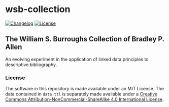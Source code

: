 # wsb-collection
[![Changelog](https://img.shields.io/github/v/release/bradleypallen/wsb-collection?include_prereleases&label=changelog)](https://github.com/bradleypallen/wsb-collection/releases)
[![License](https://img.shields.io/github/license/bradleypallen/wsb-collection)](https://github.com/bradleypallen/wsb-collection/blob/main/LICENSE)

## The William S. Burroughs Collection of Bradley P. Allen
An evolving experiment in the application of linked data principles to descriptive bibliography.

### License
The software in this repository is made available under an MIT License. The data contained in `data.ttl` is separately made available under a
[Creative Commons Attribution-NonCommercial-ShareAlike 4.0 International License](https://creativecommons.org/licenses/by-nc-sa/4.0/).
